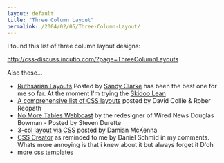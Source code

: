 ```yaml
---
layout: default
title: "Three Column Layout"
permalink: /2004/02/05/Three-Column-Layout/
---
```


<p>I found this list of three column layout designs:</p>
<p><a target="_blank" href="http://css-discuss.incutio.com/?page=ThreeColumnLayouts">http://css-discuss.incutio.com/?page=ThreeColumnLayouts</a><br/></p><p>Also these...<br/></p><ul><li><a href="http://webhost.bridgew.edu/etribou/layouts/" target="_blank">Ruthsarian Layouts</a> Posted by <a href="http://www.shayna.com/" target="_blank">Sandy Clarke</a> has been the best one for me so far. At the moment I'm trying the <a href="http://webhost.bridgew.edu/etribou/layouts/skidoo/lean/index.html" target="_blank">Skidoo Lean</a></li><li><a href="http://css-discuss.incutio.com/?page=ThreeColumnLayouts" target="_blank">A comprehensive list of CSS layouts</a> posted by David Collie &amp; Rober Redpath</li><li><a href="http://www.ftponline.com/reports/wdwsf/2005/bowman1/" target="_blank">No More Tables Webbcast</a> by the redesigner of Wired News Douglas Bowman - Posted by Steven Durette</li><li><a href="http://www.pixy.cz/blogg/clanky/css-3col-layout/" target="_blank">3-col layout via CSS</a> posted by Damian McKenna</li><li><a href="http://www.csscreator.com/version2/pagelayout.php" target="_blank">CSS Creator</a> as reminded to me by Daniel Schmid in my comments. Whats more annoying is that i knew about it but always forget it D'oh  </li><li><a href="http://www.ssi-developer.net/main/templates/gen.shtml" target="_blank">more css templates</a>&nbsp;<a href="http://andyjarrett.co.uk/andy/blog/index.cfm?mode=entry&amp;entry=ED548CB6-3048-28EB-0ED7DCA2965C12E1"/></li></ul>